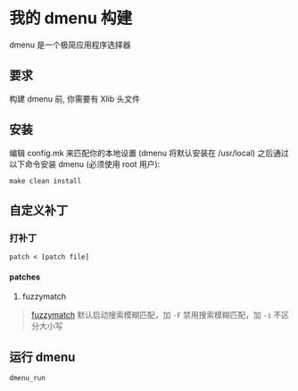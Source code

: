 # 我的 dmenu 构建

dmenu 是一个极简应用程序选择器

## 要求

构建 dmenu 前, 你需要有 Xlib 头文件

## 安装

编辑 config.mk 来匹配你的本地设置 (dmenu 将默认安装在 /usr/local)
之后通过以下命令安装 dmenu (必须使用 root 用户):

```shell
make clean install
```

## 自定义补丁

### 打补丁

```shell
patch < [patch file]
```

#### patches

1. fuzzymatch

> [fuzzymatch](https://tools.suckless.org/dmenu/patches/fuzzymatch/) 默认启动搜索模糊匹配，加 `-F` 禁用搜索模糊匹配，加 `-i` 不区分大小写

## 运行 dmenu

```shell
dmenu_run
```
